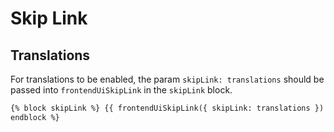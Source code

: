 # Skip Link

## Translations

For translations to be enabled, the param `skipLink: translations` should be passed into `frontendUiSkipLink` in the `skipLink` block.

```html
{% block skipLink %} {{ frontendUiSkipLink({ skipLink: translations }) }} {%
endblock %}
```
